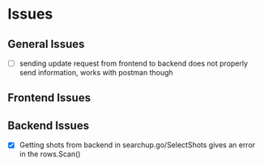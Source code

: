 # Issues

## General Issues

- [ ] sending update request from frontend to backend does not properly send information, works with postman though

## Frontend Issues

## Backend Issues

- [x] Getting shots from backend in searchup.go/SelectShots gives an error in the rows.Scan()
